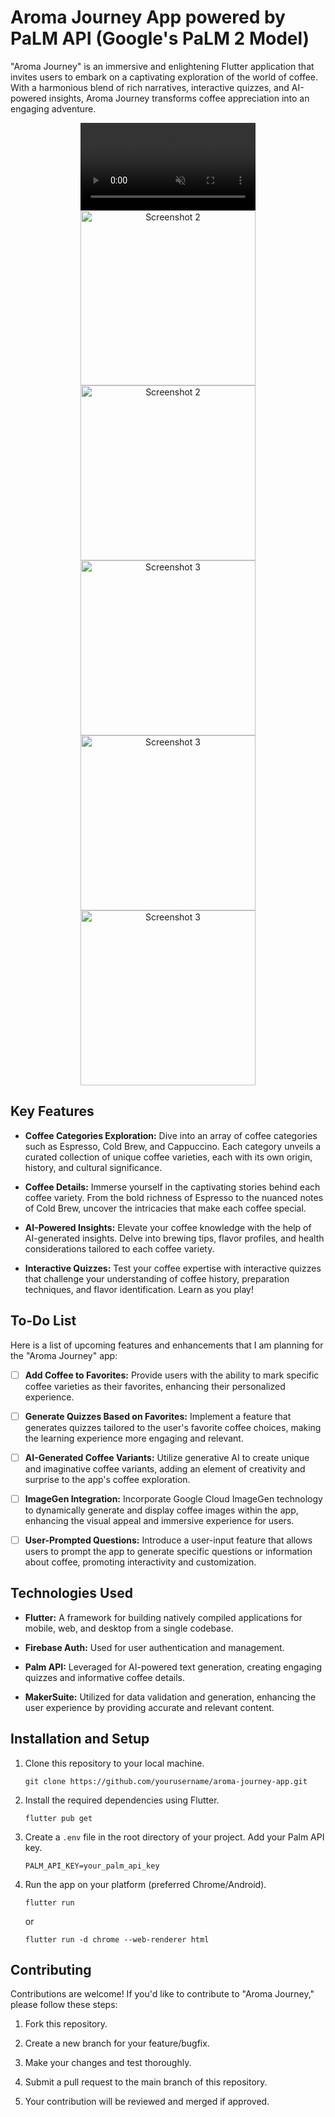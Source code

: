 # Aroma Journey App powered by PaLM API (Google's PaLM 2 Model)

"Aroma Journey" is an immersive and enlightening Flutter application that invites users to embark on a captivating exploration of the world of coffee. With a harmonious blend of rich narratives, interactive quizzes, and AI-powered insights, Aroma Journey transforms coffee appreciation into an engaging adventure.



<div align="center">
<video autoplay loop muted playsinline src="screenshot/video.mp4" controls="controls" style="max-width: 280px;"></video>
  <img src="screenshot/2.png" alt="Screenshot 2" width="280">
  <img src="screenshot/3.png" alt="Screenshot 2" width="280"> 
</div>
<div align="center">
  <img src="screenshot/4.png" alt="Screenshot 3" width="280">
  <img src="screenshot/5.png" alt="Screenshot 3" width="280">
  <img src="screenshot/6.png" alt="Screenshot 3" width="280">
</div>

## Key Features

- **Coffee Categories Exploration:** Dive into an array of coffee categories such as Espresso, Cold Brew, and Cappuccino. Each category unveils a curated collection of unique coffee varieties, each with its own origin, history, and cultural significance.

- **Coffee Details:** Immerse yourself in the captivating stories behind each coffee variety. From the bold richness of Espresso to the nuanced notes of Cold Brew, uncover the intricacies that make each coffee special.

- **AI-Powered Insights:** Elevate your coffee knowledge with the help of AI-generated insights. Delve into brewing tips, flavor profiles, and health considerations tailored to each coffee variety.

- **Interactive Quizzes:** Test your coffee expertise with interactive quizzes that challenge your understanding of coffee history, preparation techniques, and flavor identification. Learn as you play!

## To-Do List

Here is a list of upcoming features and enhancements that I am planning for the "Aroma Journey" app:

- [ ] **Add Coffee to Favorites:** Provide users with the ability to mark specific coffee varieties as their favorites, enhancing their personalized experience.

- [ ] **Generate Quizzes Based on Favorites:** Implement a feature that generates quizzes tailored to the user's favorite coffee choices, making the learning experience more engaging and relevant.

- [ ] **AI-Generated Coffee Variants:** Utilize generative AI to create unique and imaginative coffee variants, adding an element of creativity and surprise to the app's coffee exploration.

- [ ] **ImageGen Integration:** Incorporate Google Cloud ImageGen technology to dynamically generate and display coffee images within the app, enhancing the visual appeal and immersive experience for users.

- [ ] **User-Prompted Questions:** Introduce a user-input feature that allows users to prompt the app to generate specific questions or information about coffee, promoting interactivity and customization.

## Technologies Used

- **Flutter:** A framework for building natively compiled applications for mobile, web, and desktop from a single codebase.

- **Firebase Auth:** Used for user authentication and management.

- **Palm API:** Leveraged for AI-powered text generation, creating engaging quizzes and informative coffee details.

- **MakerSuite:** Utilized for data validation and generation, enhancing the user experience by providing accurate and relevant content.

## Installation and Setup

1. Clone this repository to your local machine.

    ```
    git clone https://github.com/yourusername/aroma-journey-app.git
    ```

2. Install the required dependencies using Flutter.

    ```
    flutter pub get
    ```


3. Create a `.env` file in the root directory of your project. Add your Palm API key.

    ```
    PALM_API_KEY=your_palm_api_key
    ```

4. Run the app on your platform (preferred Chrome/Android).

    ```
    flutter run
    ```
    
    or
    
    ```
    flutter run -d chrome --web-renderer html
    ```
## Contributing

Contributions are welcome! If you'd like to contribute to "Aroma Journey," please follow these steps:

1. Fork this repository.

2. Create a new branch for your feature/bugfix.

3. Make your changes and test thoroughly.

4. Submit a pull request to the main branch of this repository.

5. Your contribution will be reviewed and merged if approved.



